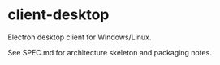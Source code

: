 # client-desktop

Electron desktop client for Windows/Linux.

See SPEC.md for architecture skeleton and packaging notes.
